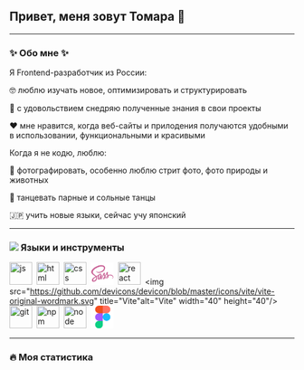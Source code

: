 ## Привет, меня зовут Томара 👋

---

### ✨ Обо мне ✨

Я Frontend-разработчик из России:

<p>🤓 люблю изучать новое, оптимизировать и структурировать</p>
<p>🌱 с удовольствием снедряю полученные знания в свои проекты</p>
<p>❤️ мне нравится, когда веб-сайты и прилодения получаются удобными в использовании, функциональными и красивыми</p>

Когда я не кодю, люблю:

<p>📸 фотографировать, особенно люблю стрит фото, фото природы и животных</p>
<p>💃 танцевать парные и сольные танцы</p>
<p>🇯🇵 учить новые языки, сейчас учу японский</p>

---

### <img src="https://media.giphy.com/media/WUlplcMpOCEmTGBtBW/giphy.gif" width="30px"> Языки и инструменты

<img src="https://cdn.jsdelivr.net/gh/devicons/devicon/icons/javascript/javascript-original.svg" title="js" width="40" height="40"/>&nbsp;
<img src="https://cdn.jsdelivr.net/gh/devicons/devicon/icons/html5/html5-original.svg" title="html" width="40" height="40"/>&nbsp;
<img src="https://cdn.jsdelivr.net/gh/devicons/devicon/icons/css3/css3-original.svg" title="css" width="40" height="40"/>&nbsp;
<img src="https://github.com/devicons/devicon/blob/master/icons/sass/sass-original.svg" title="sass" alt="sass" width="40" height="40"/>&nbsp;
<img src="https://cdn.jsdelivr.net/gh/devicons/devicon/icons/react/react-original.svg" title="react" width="40" height="40"/>&nbsp;
<img src="https://github.com/devicons/devicon/blob/master/icons/vite/vite-original-wordmark.svg" title="Vite"alt="Vite" width="40" height="40"/>&nbsp;
<img src="https://cdn.jsdelivr.net/gh/devicons/devicon/icons/git/git-plain.svg" title="git" width="40" height="40"/>&nbsp;
<img src="https://cdn.jsdelivr.net/gh/devicons/devicon/icons/npm/npm-original-wordmark.svg" title="npm" width="40" height="40"/>&nbsp;
<img src="https://cdn.jsdelivr.net/gh/devicons/devicon/icons/nodejs/nodejs-original.svg" title="node" width="40" height="40"/>&nbsp;
<img src="https://github.com/devicons/devicon/blob/master/icons/figma/figma-original.svg" title="Figma" alt="Figma" width="40" height="40"/>&nbsp;

---

### 🔥 Моя cтатистика

<div align="center">
<img src="http://github-profile-summary-cards.vercel.app/api/cards/profile-details?username=Glazunovatomara&theme=vue" alt=""/>
<img src="http://github-profile-summary-cards.vercel.app/api/cards/repos-per-language?username=Glazunovatomara&theme=vue" alt=""/>
<img src="http://github-profile-summary-cards.vercel.app/api/cards/most-commit-language?username=Glazunovatomara&theme=vue" alt=""/>
<img src="http://github-profile-summary-cards.vercel.app/api/cards/stats?username=Glazunovatomara&theme=vue" alt=""/>
</div>

<!--
**Glazunovatomara/Glazunovatomara** is a ✨ _special_ ✨ repository because its `README.md` (this file) appears on your GitHub profile.

Here are some ideas to get you started:

- 🔭 I’m currently working on ...
- 🌱 I’m currently learning ...
- 👯 I’m looking to collaborate on ...
- 🤔 I’m looking for help with ...
- 💬 Ask me about ...
- 📫 How to reach me: ...
- 😄 Pronouns: ...
- ⚡ Fun fact: ...
  -->

